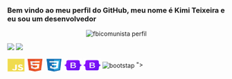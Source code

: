 
### Bem vindo ao meu perfil do GitHub, meu nome é Kimi Teixeira e eu sou um desenvolvedor 

<div>
 <p align="center"> <img src="https://komarev.com/ghpvc/?username=fbicomunista" alt="fbicomunista perfil" /> 
 


 </div>
   
 <div>
  <img height="180em" src="https://github-readme-stats.vercel.app/api?username=fbicomunista7&show_icons=true&theme=onedark&include_all_commits=true&count_private=true"/>
  <img height="180em" src="https://github-readme-stats.vercel.app/api/top-langs/?username=fbicomunista&layout=compact&langs_count=7&theme=dracula"/>
</div>

<div style="display: inline_block"><br>
  <img align="center" alt="fbicomunista-Js" height="30" width="40" src="https://raw.githubusercontent.com/devicons/devicon/master/icons/javascript/javascript-plain.svg">
  <img align="center" alt="fbicomunista-HTML" height="30" width="40" src="https://raw.githubusercontent.com/devicons/devicon/master/icons/html5/html5-original.svg">
  <img align="center" alt="fbicomunista-CSS" height="30" width="40" src="https://raw.githubusercontent.com/devicons/devicon/master/icons/css3/css3-original.svg">
  <img align="center" alt="bootstap" height="30" width="40" src="https://github.com/devicons/devicon/blob/master/icons/bootstrap/bootstrap-original.svg">
  <img align="center" alt="bootstap" height="30" width="40" src="https://github.com/devicons/devicon/blob/master/icons/bootstrap/bootstrap-original.svg">
  <img align="center" alt="bootstap" height="30" width="40" src="C:\Users\Star\Downloads\PHP-logo svg">
">
 </div>

